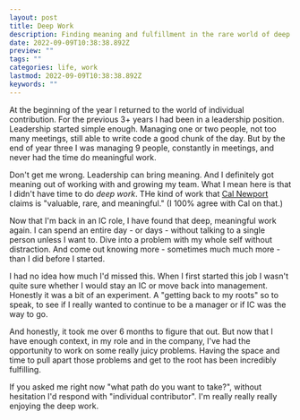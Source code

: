 ```yaml
---
layout: post
title: Deep Work
description: Finding meaning and fulfillment in the rare world of deep work.
date: 2022-09-09T10:38:38.892Z
preview: ""
tags: ""
categories: life, work
lastmod: 2022-09-09T10:38:38.892Z
keywords: ""
---
```

At the beginning of the year I returned to the world of individual contribution.  For the previous 3+ years I had been in a leadership position.  Leadership started simple enough.  Managing one or two people, not too many  meetings, still able to write code a good chunk of the day.  But by the end of year three I was managing 9 people, constantly in meetings, and never had the time do meaningful work.

Don't get me wrong.  Leadership can bring meaning.  And I definitely got meaning out of working with and growing my team.  What I mean here is that I didn't have time to do *deep work*.  THe kind of work that [Cal Newport](https://www.goodreads.com/book/show/25744928-deep-work) claims is "valuable, rare, and meaningful." (I 100% agree with Cal on that.)

Now that I'm back in an IC role, I have found that deep, meaningful work again.  I can spend an entire day - or days - without talking to a single person unless I want to.  Dive into a problem with my whole self without distraction.  And come out knowing more - sometimes much much more - than I did before I started.

I had no idea how much I'd missed this.  When I first started this job I wasn't quite sure whether I would stay an IC or move back into management.  Honestly it was a bit of an experiment.  A "getting back to my roots" so to speak, to see if I really wanted to continue to be a manager or if IC was the way to go.

And honestly, it took me over 6 months to figure that out.  But now that I have enough context, in my role and in the company, I've had the opportunity to work on some really juicy problems.  Having the space and time to pull apart those problems and get to the root has been incredibly fulfilling.

If you asked me right now "what path do you want to take?", without hesitation I'd respond with "individual contributor".  I'm really really really enjoying the deep work.